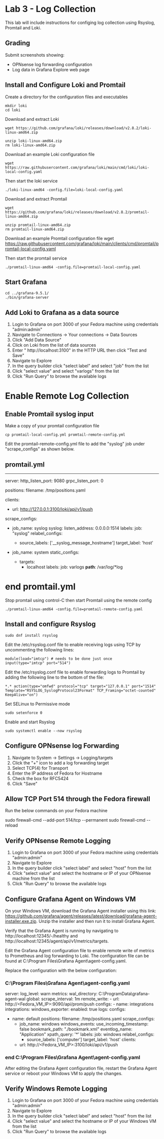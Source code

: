 
# Lab 3 - Log Collection

This lab will include instructions for configing log collection using Rsyslog, Promtail and Loki.

## Grading

Submit screenshots showing:
  - OPNsense log forwarding configuration
  - Log data in Grafana Explore web page

## Install and Configure Loki and Promtail

Create a directory for the configuration files and executables

    mkdir loki
    cd loki

Download and extract Loki

    wget https://github.com/grafana/loki/releases/download/v2.8.2/loki-linux-amd64.zip

    unzip loki-linux-amd64.zip
    rm loki-linux-amd64.zip

Download an example Loki configuration file

    wget https://raw.githubusercontent.com/grafana/loki/main/cmd/loki/loki-local-config.yaml

Then start the loki service

    ./loki-linux-amd64 -config.file=loki-local-config.yaml

Download and extract Promtail
   
    wget https://github.com/grafana/loki/releases/download/v2.8.2/promtail-linux-amd64.zip

    unzip promtail-linux-amd64.zip
    rm promtail-linux-amd64.zip

Download an example Promtail configuration file
    wget https://raw.githubusercontent.com/grafana/loki/main/clients/cmd/promtail/promtail-local-config.yaml

Then start the promtail service

    ./promtail-linux-amd64 -config.file=promtail-local-config.yaml

## Start Grafana

    cd ../grafana-9.5.1/
    ./bin/grafana-server

## Add Loki to Grafana as a data source

1. Login to Grafana on port 3000 of your Fedora machine using credentials "admin:admin"
2. Navigate to Connections -> Your connections -> Data Sources
3. Click "Add Data Source"
4. Click on Loki from the list of data sources
5. Enter " http://localhost:3100" in the HTTP URL then click "Test and Save"
6. Navigate to Explore
7. In the query builder click "select label" and select "job" from the list
8. Click "select value" and select "varlogs" from the list
9. Click "Run Query" to browse the available logs

# Enable Remote Log Collection

## Enable Promtail syslog input

Make a copy of your promtail configuration file

    cp promtail-local-config.yml promtail-remote-config.yml

Edit the promtail-remote-config.yml file to add the "syslog" job under "scrape_configs" as shown below.

## promtail.yml
---
server:
  http_listen_port: 9080
  grpc_listen_port: 0

positions:
  filename: /tmp/positions.yaml

clients:
  - url: http://127.0.0.1:3100/loki/api/v1/push

scrape_configs:

  - job_name: syslog
    syslog:
      listen_address: 0.0.0.0:1514
      labels:
        job: "syslog"
    relabel_configs:
      - source_labels: ['__syslog_message_hostname']
        target_label: 'host'

  - job_name: system
    static_configs:
    - targets:
        - localhost
      labels:
        job: varlogs
        __path__: /var/log/*log

# end promtail.yml

Stop promtail using control-C then start Promtail using the remote config

    ./promtail-linux-amd64 -config.file=promtail-remote-config.yaml

## Install and configure Rsyslog

    sudo dnf install rsyslog

Edit the /etc/rsyslog.conf file to enable receiving logs using TCP by uncommenting the following lines:

    module(load="imtcp") # needs to be done just once
    input(type="imtcp" port="514")

Edit the /etc/rsyslog.conf file to enable forwarding logs to Promtail by adding the following line to the bottom of the file:

    *.* action(type="omfwd" protocol="tcp" target="127.0.0.1" port="1514" Template="RSYSLOG_SyslogProtocol23Format" TCP_Framing="octet-counted" KeepAlive="on")

Set SELinux to Permissive mode

    sudo setenforce 0

Enable and start Rsyslog

    sudo systemctl enable --now rsyslog

## Configure OPNsense log Forwarding

1. Navigate to System -> Settings -> Logging/targets
2. Click the "+" icon to add a log forwarding target
3. Select TCP(4) for Transport
4. Enter the IP address of Fedora for Hostname
5. Check the box for RFC5424
6. Click "Save"

## Allow TCP Port 514 through the Fedora firewall

Run the below commands on your Fedora machine

  sudo firewall-cmd --add-port 514/tcp --permanent
  sudo firewall-cmd --reload

## Verify OPNsense Remote Logging

1. Login to Grafana on port 3000 of your Fedora machine using credentials "admin:admin"
2. Navigate to Explore
3. In the query builder click "select label" and select "host" from the list
4. Click "select value" and select the hostname or IP of your OPNsense machine from the list
5. Click "Run Query" to browse the available logs

## Configure Grafana Agent on Windows VM

On your Windows VM, download the Grafana Agent installer using this link: https://github.com/grafana/agent/releases/latest/download/grafana-agent-installer.exe.zip.
Unzip the installer and then run it to install Grafana Agent.

Verify that the Grafana Agent is running by navigating to http://localhost:12345/-/healthy and http://localhost:12345/agent/api/v1/metrics/targets.

Edit the Grafana Agent configuration file to enable remote write of metrics to Prometheus and log forwarding to Loki. The configuration file can be found at C:\Program Files\Grafana Agent\agent-config.yaml.

Replace the configuration with the below configuration:

### C:\Program Files\Grafana Agent\agent-config.yaml
server:
  log_level: warn
metrics:
  wal_directory: C:\ProgramData\grafana-agent-wal
  global:
    scrape_interval: 1m
    remote_write:
      - url: http://<Fedora_VM_IP>:9090/api/prom/push
  configs:
    - name: integrations
integrations:
  windows_exporter:
    enabled: true
logs:
  configs:
  - name: default
    positions:
      filename: /tmp/positions.yaml
    scrape_configs:
      - job_name: windows
        windows_events:
          use_incoming_timestamp: false
          bookmark_path: "./bookmark.xml"
          eventlog_name: "Application"
          xpath_query: '*'
          labels:
            job: windows
        relabel_configs:
          - source_labels: ['computer']
            target_label: 'host'
    clients:
      - url: http://<Fedora_VM_IP>:3100/loki/api/v1/push

### end C:\Program Files\Grafana Agent\agent-config.yaml

After editing the Grafana Agent configuration file, restart the Grafana Agent service or reboot your Windows VM to apply the changes.

## Verify Windows Remote Logging

1. Login to Grafana on port 3000 of your Fedora machine using credentials "admin:admin"
2. Navigate to Explore
3. In the query builder click "select label" and select "host" from the list
4. Click "select value" and select the hostname or IP of your Windows VM from the list
5. Click "Run Query" to browse the available logs
